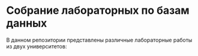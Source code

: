 # Собрание лабораторных по базам данных

В данном репозитории представлены различные лабораторные работы из двух университетов:

